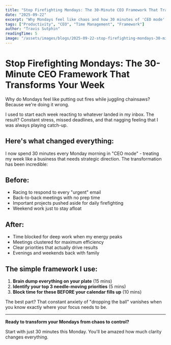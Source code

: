 ```yaml
---
title: "Stop Firefighting Mondays: The 30-Minute CEO Framework That Transforms Your Week"
date: "2025-09-22"
excerpt: "Why Mondays feel like chaos and how 30 minutes of 'CEO mode' can transform your entire week from reactive firefighting to strategic execution."
tags: ["Productivity", "CEO", "Time Management", "Framework"]
author: "Travis Sutphin"
readingTime: 5
image: "/assets/images/blogs/2025-09-22-stop-firefighting-mondays-30-minute-ceo-framework.png"
---
```


# Stop Firefighting Mondays: The 30-Minute CEO Framework That Transforms Your Week

Why do Mondays feel like putting out fires while juggling chainsaws? Because we're doing it wrong.

I used to start each week reacting to whatever landed in my inbox. The result? Constant stress, missed deadlines, and that nagging feeling that I was always playing catch-up.

## Here's what changed everything:

I now spend 30 minutes every Monday morning in "CEO mode" - treating my week like a business that needs strategic direction. The transformation has been incredible:

## Before:
- Racing to respond to every "urgent" email
- Back-to-back meetings with no prep time
- Important projects pushed aside for daily firefighting
- Weekend work just to stay afloat

## After:
- Time blocked for deep work when my energy peaks
- Meetings clustered for maximum efficiency
- Clear priorities that actually drive results
- Evenings and weekends back with family

## The simple framework I use:

1. **Brain dump everything on your plate** (15 mins)
2. **Identify your top 3 needle-moving priorities** (5 mins)
3. **Block time for these BEFORE your calendar fills up** (10 mins)

The best part? That constant anxiety of "dropping the ball" vanishes when you know exactly where your focus needs to be.

---

**Ready to transform your Mondays from chaos to control?**

Start with just 30 minutes this Monday. You'll be amazed how much clarity changes everything.
